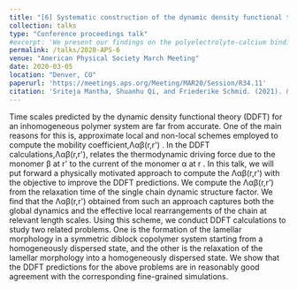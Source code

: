 ```yaml
---
title: "[6] Systematic construction of the dynamic density functional theory for inhomogeneous polymer systems"
collection: talks
type: "Conference proceedings talk"
#excerpt: 'We present our findings on the polyelectrolyte-calcium binding energetics, comment on the preferential calcium binding sites on a polyelectrolyte backbone, and present a technique to calculate the calcium adsorption isotherm.'
permalink: /talks/2020-APS-6
venue: "American Physical Society March Meeting"
date: 2020-03-05
location: "Denver, CO"
paperurl: 'https://meetings.aps.org/Meeting/MAR20/Session/R34.11'
citation: 'Sriteja Mantha, Shuanhu Qi, and Friederike Schmid. (2021). &quot;Systematic construction of the dynamic density functional theory for inhomogeneous polymer systems.&quot; <i>APS March Meeting</i> (2020)'
---
```


Time scales predicted by the dynamic density functional theory (DDFT) for an inhomogeneous polymer system are far from accurate. One of the main reasons for this is, approximate local and non-local schemes employed to compute the mobility coefficient,Λαβ(r,r') . In the DDFT calculations,Λαβ(r,r'), relates the thermodynamic driving force due to the monomer β at r' to the current of the monomer α at r . In this talk, we will put forward a physically motivated approach to compute the Λαβ(r,r') with the objective to improve the DDFT predictions. We compute the Λαβ(r,r') from the relaxation time of the single chain dynamic structure factor. We find that the Λαβ(r,r') obtained from such an approach captures both the global dynamics and the effective local rearrangements of the chain at relevant length scales. Using this scheme, we conduct DDFT calculations to study two related problems. One is the formation of the lamellar morphology in a symmetric diblock copolymer system starting from a homogeneously dispersed state, and the other is the relaxation of the lamellar morphology into a homogeneously dispersed state. We show that the DDFT predictions for the above problems are in reasonably good agreement with the corresponding fine-grained simulations.
